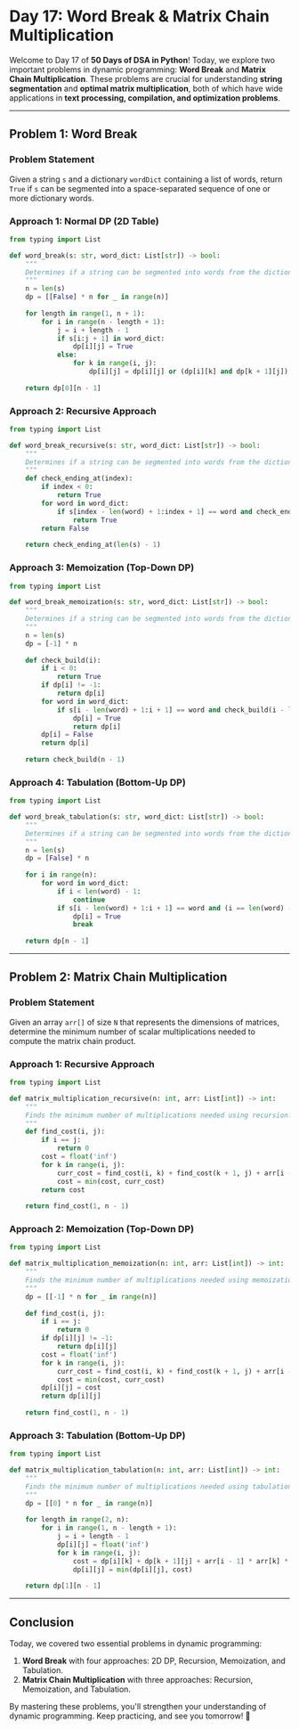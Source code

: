 # Day 17: Word Break & Matrix Chain Multiplication

Welcome to Day 17 of **50 Days of DSA in Python**! Today, we explore two important problems in dynamic programming: **Word Break** and **Matrix Chain Multiplication**. These problems are crucial for understanding **string segmentation** and **optimal matrix multiplication**, both of which have wide applications in **text processing, compilation, and optimization problems**.

---

## **Problem 1: Word Break**

### **Problem Statement**
Given a string `s` and a dictionary `wordDict` containing a list of words, return `True` if `s` can be segmented into a space-separated sequence of one or more dictionary words.

### **Approach 1: Normal DP (2D Table)**

```python
from typing import List

def word_break(s: str, word_dict: List[str]) -> bool:
    """
    Determines if a string can be segmented into words from the dictionary using 2D DP.
    """
    n = len(s)
    dp = [[False] * n for _ in range(n)]
    
    for length in range(1, n + 1):
        for i in range(n - length + 1):
            j = i + length - 1
            if s[i:j + 1] in word_dict:
                dp[i][j] = True
            else:
                for k in range(i, j):
                    dp[i][j] = dp[i][j] or (dp[i][k] and dp[k + 1][j])
    
    return dp[0][n - 1]
```

### **Approach 2: Recursive Approach**

```python
from typing import List

def word_break_recursive(s: str, word_dict: List[str]) -> bool:
    """
    Determines if a string can be segmented into words from the dictionary using recursion.
    """
    def check_ending_at(index):
        if index < 0:
            return True
        for word in word_dict:
            if s[index - len(word) + 1:index + 1] == word and check_ending_at(index - len(word)):
                return True
        return False
    
    return check_ending_at(len(s) - 1)
```

### **Approach 3: Memoization (Top-Down DP)**

```python
from typing import List

def word_break_memoization(s: str, word_dict: List[str]) -> bool:
    """
    Determines if a string can be segmented into words from the dictionary using memoization.
    """
    n = len(s)
    dp = [-1] * n
    
    def check_build(i):
        if i < 0:
            return True
        if dp[i] != -1:
            return dp[i]
        for word in word_dict:
            if s[i - len(word) + 1:i + 1] == word and check_build(i - len(word)):
                dp[i] = True
                return dp[i]
        dp[i] = False
        return dp[i]
    
    return check_build(n - 1)
```

### **Approach 4: Tabulation (Bottom-Up DP)**

```python
from typing import List

def word_break_tabulation(s: str, word_dict: List[str]) -> bool:
    """
    Determines if a string can be segmented into words from the dictionary using tabulation.
    """
    n = len(s)
    dp = [False] * n
    
    for i in range(n):
        for word in word_dict:
            if i < len(word) - 1:
                continue
            if s[i - len(word) + 1:i + 1] == word and (i == len(word) - 1 or dp[i - len(word)]):
                dp[i] = True
                break
    
    return dp[n - 1]
```

---

## **Problem 2: Matrix Chain Multiplication**

### **Problem Statement**
Given an array `arr[]` of size `N` that represents the dimensions of matrices, determine the minimum number of scalar multiplications needed to compute the matrix chain product.

### **Approach 1: Recursive Approach**

```python
from typing import List

def matrix_multiplication_recursive(n: int, arr: List[int]) -> int:
    """
    Finds the minimum number of multiplications needed using recursion.
    """
    def find_cost(i, j):
        if i == j:
            return 0
        cost = float('inf')
        for k in range(i, j):
            curr_cost = find_cost(i, k) + find_cost(k + 1, j) + arr[i - 1] * arr[k] * arr[j]
            cost = min(cost, curr_cost)
        return cost
    
    return find_cost(1, n - 1)
```

### **Approach 2: Memoization (Top-Down DP)**

```python
from typing import List

def matrix_multiplication_memoization(n: int, arr: List[int]) -> int:
    """
    Finds the minimum number of multiplications needed using memoization.
    """
    dp = [[-1] * n for _ in range(n)]
    
    def find_cost(i, j):
        if i == j:
            return 0
        if dp[i][j] != -1:
            return dp[i][j]
        cost = float('inf')
        for k in range(i, j):
            curr_cost = find_cost(i, k) + find_cost(k + 1, j) + arr[i - 1] * arr[k] * arr[j]
            cost = min(cost, curr_cost)
        dp[i][j] = cost
        return dp[i][j]
    
    return find_cost(1, n - 1)
```

### **Approach 3: Tabulation (Bottom-Up DP)**

```python
from typing import List

def matrix_multiplication_tabulation(n: int, arr: List[int]) -> int:
    """
    Finds the minimum number of multiplications needed using tabulation.
    """
    dp = [[0] * n for _ in range(n)]
    
    for length in range(2, n):
        for i in range(1, n - length + 1):
            j = i + length - 1
            dp[i][j] = float('inf')
            for k in range(i, j):
                cost = dp[i][k] + dp[k + 1][j] + arr[i - 1] * arr[k] * arr[j]
                dp[i][j] = min(dp[i][j], cost)
    
    return dp[1][n - 1]
```

---

## **Conclusion**

Today, we covered two essential problems in dynamic programming:
1. **Word Break** with four approaches: 2D DP, Recursion, Memoization, and Tabulation.
2. **Matrix Chain Multiplication** with three approaches: Recursion, Memoization, and Tabulation.

By mastering these problems, you'll strengthen your understanding of dynamic programming. Keep practicing, and see you tomorrow! 🚀